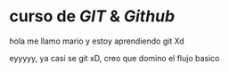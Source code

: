 # curso de _GIT_ & _Github_

hola me llamo mario y estoy aprendiendo git Xd

eyyyyy, ya casi se git xD, creo que domino el flujo basico